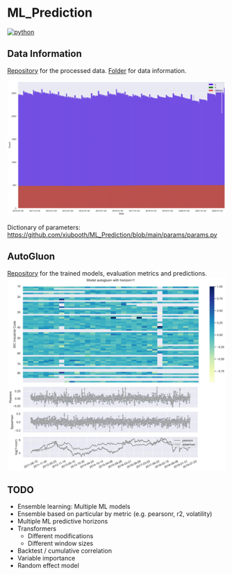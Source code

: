 # ML_Prediction
<p align="left">
    <a href="https://www.python.org/">
        <img src="https://img.shields.io/badge/python-v3-brightgreen.svg"
            alt="python"></a> &nbsp;
</p>

## Data Information
<a href="https://drive.google.com/drive/folders/1zTstEjVfHdTy9NceaAKjjqXkIUiHdzAo?usp=sharing" target="_blank">Repository</a> for the processed data. <a href="https://drive.google.com/drive/folders/1eOXBtTcMw2lJvcpGtjyBni4qC6K1zaE9?usp=sharing" target="_blank">Folder</a> for data information.

![alt text](./__resources__/count.jpg?raw=true "Title")

Dictionary of parameters: https://github.com/xiubooth/ML_Prediction/blob/main/params/params.py

## AutoGluon
<a href="https://drive.google.com/drive/folders/1eY4yBGFdcVbqcNYVAXP9mTcUOXxWZFU2?usp=sharing" target="_blank">Repository</a> for the trained models, evaluation metrics and predictions. 
![alt text](./__resources__/autogluon.jpg?raw=true "Title")

## TODO
- Ensemble learning: Multiple ML models
- Ensemble based on particular by metric (e.g. pearsonr, r2, volatility)
- Multiple ML predictive horizons
- Transformers 
  - Different modifications
  - Different window sizes
- Backtest / cumulative correlation
- Variable importance
- Random effect model
